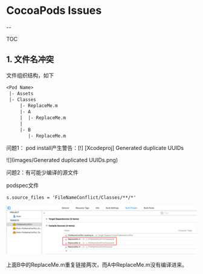 # CocoaPods Issues
--

TOC

## 1. 文件名冲突

文件组织结构，如下

```
<Pod Name>
 |- Assets
 |- Classes
     |- ReplaceMe.m
     |- A
     |  |- ReplaceMe.m
     |
     |- B
        |- ReplaceMe.m 
```

问题1： pod install产生警告：[!] [Xcodeproj] Generated duplicate UUIDs

![](images/Generated duplicated UUIDs.png)

问题2：有可能少编译的源文件

podspec文件

```
s.source_files = 'FileNameConflict/Classes/**/*'
```

![](images/FileNameConfilct.png)

上面B中的ReplaceMe.m重复链接两次，而A中ReplaceMe.m没有编译进来。



